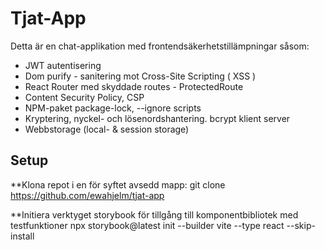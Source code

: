 # Tjat-App 

Detta är en chat-applikation med frontendsäkerhetstillämpningar såsom:

+ JWT autentisering
+ Dom purify - sanitering mot Cross-Site Scripting ( XSS )
+ React Router med skyddade routes - ProtectedRoute
+ Content Security Policy, CSP
+ NPM-paket package-lock, --ignore scripts
+ Kryptering, nyckel- och lösenordshantering. bcrypt klient server
+ Webbstorage (local- & session storage)

## Setup

**Klona repot i en för syftet avsedd mapp: 
git clone https://github.com/ewahjelm/tjat-app

**Initiera verktyget storybook för tillgång till komponentbibliotek med testfunktioner
npx storybook@latest init --builder vite --type react --skip-install
